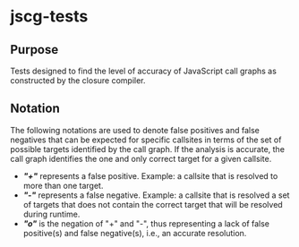 # jscg-tests

## Purpose
Tests designed to find the level of accuracy of JavaScript call graphs as constructed by the closure compiler.

## Notation
The following notations are used to denote false positives and false negatives that can be expected for specific callsites in terms of the set of possible targets identified by the call graph. If the analysis is accurate, the call graph identifies the one and only correct target for a given callsite. 
- ***"+"*** represents a false positive. Example: a callsite that is resolved to more than one target. 
- ***"-"*** represents a false negative. Example: a callsite that is resolved a set of targets that does not contain the correct target that will be resolved during runtime.
- ***"o"*** is the negation of "+" and "-", thus representing a lack of false positive(s) and false negative(s), i.e., an accurate resolution.
